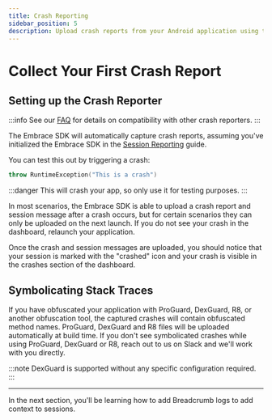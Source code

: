 ```yaml
---
title: Crash Reporting
sidebar_position: 5
description: Upload crash reports from your Android application using the Embrace SDK
---
```


# Collect Your First Crash Report

## Setting up the Crash Reporter

:::info
See our [FAQ](/android/faq#crashes-and-anrs) for details on compatibility with other crash reporters.
:::

The Embrace SDK will automatically capture crash reports, assuming you've initialized the Embrace SDK in the [Session Reporting](/android/integration/session-reporting/) guide.

You can test this out by triggering a crash:

```kotlin
throw RuntimeException("This is a crash")
```

:::danger
This will crash your app, so only use it for testing purposes.
:::

In most scenarios, the Embrace SDK is able to upload a crash report and session message after a crash occurs, but for certain scenarios they can only be uploaded on the next launch. If you do not see your crash in the dashboard, relaunch your application.

Once the crash and session messages are uploaded, you should notice that your session is marked with the "crashed" icon and your crash is visible in the crashes section of the dashboard.

## Symbolicating Stack Traces

If you have obfuscated your application with ProGuard, DexGuard, R8, or another obfuscation tool, the captured crashes will contain obfuscated method names. ProGuard, DexGuard and R8 files will be uploaded automatically at build time. If you don't see symbolicated crashes while using ProGuard, DexGuard or R8, reach out to us on Slack and we'll work with you directly.

:::note
DexGuard is supported without any specific configuration required.
:::

---

In the next section, you'll be learning how to add Breadcrumb logs to add context to sessions.
